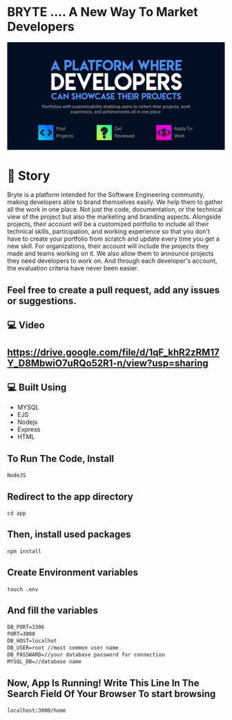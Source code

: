 <p align="center">
    <strong><h1>BRYTE .... A New Way To Market Developers</h1></strong>
</p>

![](images/2.png)

# 🎇 Story

Bryte is a platform intended for the
Software Engineering community,
making developers able to brand
themselves easily. We help them to
gather all the work in one place. Not just
the code, documentation, or the
technical view of the project but also the
marketing and branding aspects.
Alongside projects, their account will be a
customized portfolio to include all their
technical skills, participation, and
working experience so that you don't
have to create your portfolio from
scratch and update every time you get a
new skill. For organizations, their account
will include the projects they made and
teams working on it. We also allow them
to announce projects they need
developers to work on. And through each
developer's account, the evaluation
criteria have never been easier.

Feel free to create a pull request, add any issues or suggestions.
------------------------------------------------------------------

💻 Video 
---------

https://drive.google.com/file/d/1qF_khR2zRM17Y_D8MbwiO7uRQo52R1-n/view?usp=sharing
----------------------------------------------------------------------------------

💻 Built Using
--------------

* MYSQL
* EJS
* Nodejs
* Express
* HTML

To Run The Code, Install
------------------------

```
NodeJS
```

Redirect to the app directory
-----------------------------

```
cd app
```

Then, install used packages
---------------------------

```
npm install
```

Create Environment variables
----------------------------

```
touch .env
```

And fill the variables
----------------------

```
DB_PORT=3306
PORT=3000
DB_HOST=localhot
DB_USER=root //most common user name
DB_PASSWARD=//your database password for connection
MYSQL_DB=//database name
```

Now, App Is Running! Write This Line In The Search Field Of Your Browser To start browsing
------------------------------------------------------------------------------------------

```
localhost:3000/home
```
